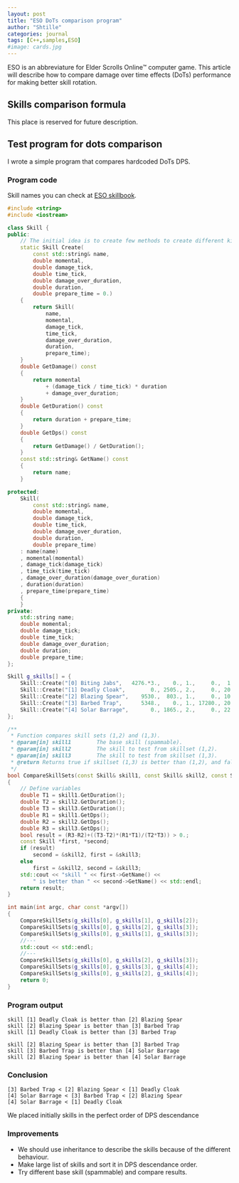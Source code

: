 ```yaml
---
layout: post
title: "ESO DoTs comparison program"
author: "Shtille"
categories: journal
tags: [C++,samples,ESO]
#image: cards.jpg
---
```


ESO is an abbreviature for Elder Scrolls Online™ computer game. This article will describe how to compare  damage over time effects (DoTs) performance for making better skill rotation.

## Skills comparison formula

This place is reserved for future description.

## Test program for dots comparison

I wrote a simple program that compares hardcoded DoTs DPS.

### Program code

Skill names you can check at [ESO skillbook](https://eso-skillbook.com/skilltree/templar).

```cpp
#include <string>
#include <iostream>

class Skill {
public:
	// The initial idea is to create few methods to create different kinds of skills
	static Skill Create(
		const std::string& name,
		double momental, 
		double damage_tick, 
		double time_tick,
		double damage_over_duration,
		double duration,
		double prepare_time = 0.)
	{
		return Skill(
			name,
			momental, 
			damage_tick, 
			time_tick,
			damage_over_duration,
			duration,
			prepare_time);
	}
	double GetDamage() const
	{
		return momental 
			+ (damage_tick / time_tick) * duration 
			+ damage_over_duration;
	}
	double GetDuration() const
	{
		return duration + prepare_time;
	}
	double GetDps() const
	{
		return GetDamage() / GetDuration();
	}
	const std::string& GetName() const
	{
		return name;
	}

protected:
	Skill(
		const std::string& name,
		double momental, 
		double damage_tick, 
		double time_tick,
		double damage_over_duration,
		double duration,
		double prepare_time)
	: name(name)
	, momental(momental)
	, damage_tick(damage_tick)
	, time_tick(time_tick)
	, damage_over_duration(damage_over_duration)
	, duration(duration)
	, prepare_time(prepare_time)
	{
	}
private:
	std::string name;
	double momental;
	double damage_tick;
	double time_tick;
	double damage_over_duration;
	double duration;
	double prepare_time;
};

Skill g_skills[] = {
	Skill::Create("[0] Biting Jabs",   4276.*3.,    0., 1.,     0.,  1.     ),
	Skill::Create("[1] Deadly Cloak",        0., 2505., 2.,     0., 20.     ),
	Skill::Create("[2] Blazing Spear",    9530.,  803., 1.,     0., 10.     ),
	Skill::Create("[3] Barbed Trap",      5348.,    0., 1., 17280., 20., 1.5),
	Skill::Create("[4] Solar Barrage",       0., 1865., 2.,     0., 22.     ),
};

/**
 * Function compares skill sets (1,2) and (1,3).
 * @param[in] skill1 		The base skill (spammable).
 * @param[in] skill2 		The skill to test from skillset (1,2).
 * @param[in] skill3 		The skill to test from skillset (1,3).
 * @return Returns true if skillset (1,3) is better than (1,2), and false otherwise.
 */
bool CompareSkillSets(const Skill& skill1, const Skill& skill2, const Skill& skill3)
{
	// Define variables
	double T1 = skill1.GetDuration();
	double T2 = skill2.GetDuration();
	double T3 = skill3.GetDuration();
	double R1 = skill1.GetDps();
	double R2 = skill2.GetDps();
	double R3 = skill3.GetDps();
	bool result = (R3-R2)+((T3-T2)*(R1*T1)/(T2*T3)) > 0.;
	const Skill *first, *second;
	if (result)
		second = &skill2, first = &skill3;
	else
		first = &skill2, second = &skill3;
	std::cout << "skill " << first->GetName() << 
		" is better than " << second->GetName() << std::endl;
	return result;
}

int main(int argc, char const *argv[])
{
	CompareSkillSets(g_skills[0], g_skills[1], g_skills[2]);
	CompareSkillSets(g_skills[0], g_skills[2], g_skills[3]);
	CompareSkillSets(g_skills[0], g_skills[1], g_skills[3]);
	//---
	std::cout << std::endl;
	//---
	CompareSkillSets(g_skills[0], g_skills[2], g_skills[3]);
	CompareSkillSets(g_skills[0], g_skills[3], g_skills[4]);
	CompareSkillSets(g_skills[0], g_skills[2], g_skills[4]);
	return 0;
}
```

### Program output

```
skill [1] Deadly Cloak is better than [2] Blazing Spear
skill [2] Blazing Spear is better than [3] Barbed Trap
skill [1] Deadly Cloak is better than [3] Barbed Trap

skill [2] Blazing Spear is better than [3] Barbed Trap
skill [3] Barbed Trap is better than [4] Solar Barrage
skill [2] Blazing Spear is better than [4] Solar Barrage
```

### Conclusion

```
[3] Barbed Trap < [2] Blazing Spear < [1] Deadly Cloak
[4] Solar Barrage < [3] Barbed Trap < [2] Blazing Spear
[4] Solar Barrage < [1] Deadly Cloak
```

We placed initially skills in the perfect order of DPS descendance

### Improvements

- We should use inheritance to describe the skills because of the different behaviour.
- Make large list of skills and sort it in DPS descendance order.
- Try different base skill (spammable) and compare results.